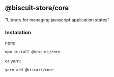 ## @biscuit-store/core

"Library for managing javascript application states"

### Instalation 

npm:
```
npm install @biscuit/core
```
or yarn:
```
yarn add @biscuit/core
```